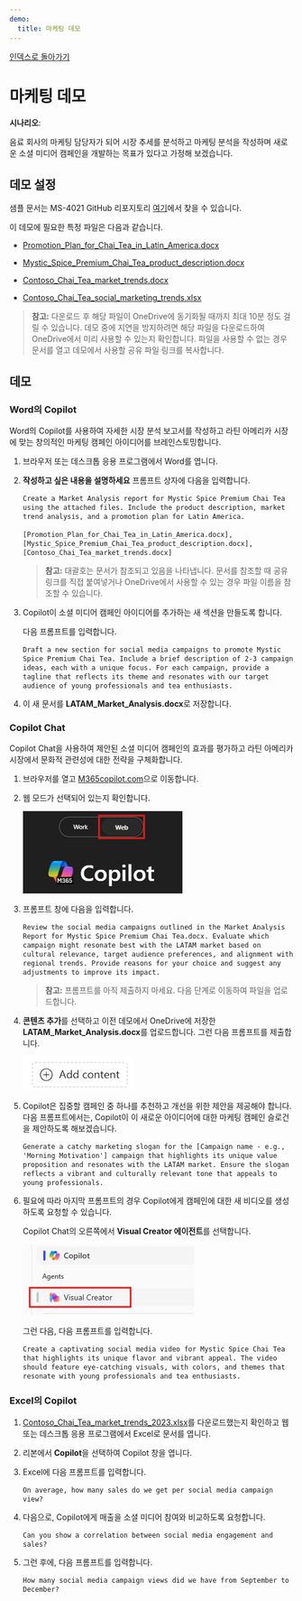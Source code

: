 ```yaml
---
demo:
  title: 마케팅 데모
---
```


[인덱스로 돌아가기](https://microsoftlearning.github.io/MS-4021-Copilot-Immersion-Experience/)

# 마케팅 데모

**시나리오**:  

음료 회사의 마케팅 담당자가 되어 시장 추세를 분석하고 마케팅 분석을 작성하며 새로운 소셜 미디어 캠페인을 개발하는 목표가 있다고 가정해 보겠습니다.

## 데모 설정

샘플 문서는 MS-4021 GitHub 리포지토리 [여기](https://github.com/MicrosoftLearning/MS-4021-Copilot-Immersion-Experience/tree/master/ResourceFiles)에서 찾을 수 있습니다.

이 데모에 필요한 특정 파일은 다음과 같습니다.

- [Promotion_Plan_for_Chai_Tea_in_Latin_America.docx](https://github.com/MicrosoftLearning/MS-4021-Copilot-Immersion-Experience/raw/master/ResourceFiles/Promotion_Plan_for_Chai_Tea_in_Latin_America.docx)

- [Mystic_Spice_Premium_Chai_Tea_product_description.docx](https://github.com/MicrosoftLearning/MS-4021-Copilot-Immersion-Experience/raw/master/ResourceFiles/Mystic_Spice_Premium_Chai_Tea_product_description.docx)

- [Contoso_Chai_Tea_market_trends.docx](https://github.com/MicrosoftLearning/MS-4021-Copilot-Immersion-Experience/raw/master/ResourceFiles/Contoso_Chai_Tea_market_trends.docx)

- [Contoso_Chai_Tea_social_marketing_trends.xlsx](https://github.com/MicrosoftLearning/MS-4021-Copilot-Immersion-Experience/raw/master/ResourceFiles/Contoso_Chai_Tea_social_marketing_trends.xlsx)

> **참고:** 다운로드 후 해당 파일이 OneDrive에 동기화될 때까지 최대 10분 정도 걸릴 수 있습니다. 데모 중에 지연을 방지하려면 해당 파일을 다운로드하여 OneDrive에서 미리 사용할 수 있는지 확인합니다. 파일을 사용할 수 없는 경우 문서를 열고 데모에서 사용할 공유 파일 링크를 복사합니다.

## 데모

### Word의 Copilot

Word의 Copilot를 사용하여 자세한 시장 분석 보고서를 작성하고 라틴 아메리카 시장에 맞는 창의적인 마케팅 캠페인 아이디어를 브레인스토밍합니다.

1. 브라우저 또는 데스크톱 응용 프로그램에서 Word를 엽니다.

1. **작성하고 싶은 내용을 설명하세요** 프롬프트 상자에 다음을 입력합니다.

    ```text
    Create a Market Analysis report for Mystic Spice Premium Chai Tea using the attached files. Include the product description, market trend analysis, and a promotion plan for Latin America.

    [Promotion_Plan_for_Chai_Tea_in_Latin_America.docx], [Mystic_Spice_Premium_Chai_Tea_product_description.docx], [Contoso_Chai_Tea_market_trends.docx]
    ```

    > **참고:** 대괄호는 문서가 참조되고 있음을 나타냅니다. 문서를 참조할 때 공유 링크를 직접 붙여넣거나 OneDrive에서 사용할 수 있는 경우 파일 이름을 참조할 수 있습니다.

1. Copilot이 소셜 미디어 캠페인 아이디어를 추가하는 새 섹션을 만들도록 합니다.

    다음 프롬프트를 입력합니다.

    ```text
    Draft a new section for social media campaigns to promote Mystic Spice Premium Chai Tea. Include a brief description of 2-3 campaign ideas, each with a unique focus. For each campaign, provide a tagline that reflects its theme and resonates with our target audience of young professionals and tea enthusiasts.
    ```

1. 이 새 문서를 **LATAM_Market_Analysis.docx**로 저장합니다.

### Copilot Chat

Copilot Chat을 사용하여 제안된 소셜 미디어 캠페인의 효과를 평가하고 라틴 아메리카 시장에서 문화적 관련성에 대한 전략을 구체화합니다.

1. 브라우저를 열고 [M365copilot.com](https://m365copilot.com/)으로 이동합니다.

1. 웹 모드가 선택되어 있는지 확인합니다.

    ![웹 모드 탭을 보여 주는 스크린샷.](../Prompts/Media/web-mode.png)

1. 프롬프트 창에 다음을 입력합니다.

    ```text
    Review the social media campaigns outlined in the Market Analysis Report for Mystic Spice Premium Chai Tea.docx. Evaluate which campaign might resonate best with the LATAM market based on cultural relevance, target audience preferences, and alignment with regional trends. Provide reasons for your choice and suggest any adjustments to improve its impact.
    ```

    > **참고:** 프롬프트를 아직 제출하지 마세요. 다음 단계로 이동하여 파일을 업로드합니다.

1. **콘텐츠 추가**를 선택하고 이전 데모에서 OneDrive에 저장한 **LATAM_Market_Analysis.docx**를 업로드합니다. 그런 다음 프롬프트를 제출합니다.

    ![콘텐츠 Copilot Chat을 추가합니다.](../Demos/Media/add-content-copilot-chat.png)

1. Copilot은 집중할 캠페인 중 하나를 추천하고 개선을 위한 제안을 제공해야 합니다. 다음 프롬프트에서는, Copilot이 이 새로운 아이디어에 대한 마케팅 캠페인 슬로건을 제안하도록 해보겠습니다.

    ```text
    Generate a catchy marketing slogan for the [Campaign name - e.g., 'Morning Motivation'] campaign that highlights its unique value proposition and resonates with the LATAM market. Ensure the slogan reflects a vibrant and culturally relevant tone that appeals to young professionals.
    ```

1. 필요에 따라 마지막 프롬프트의 경우 Copilot에게 캠페인에 대한 새 비디오를 생성하도록 요청할 수 있습니다.

    Copilot Chat의 오른쪽에서 **Visual Creator 에이전트**를 선택합니다.

    ![동영상 작성자 에이전트.](../Demos/Media/video-creator.png)

    그런 다음, 다음 프롬프트를 입력합니다.

    ```text
    Create a captivating social media video for Mystic Spice Chai Tea that highlights its unique flavor and vibrant appeal. The video should feature eye-catching visuals, with colors, and themes that resonate with young professionals and tea enthusiasts.
    ```

### Excel의 Copilot

1. [Contoso_Chai_Tea_market_trends_2023.xlsx](https://github.com/MicrosoftLearning/MS-4021-Copilot-Immersion-Experience/raw/master/Contoso_Chai_Tea_market_trends_2023.xlsx)를 다운로드했는지 확인하고 웹 또는 데스크톱 응용 프로그램에서 Excel로 문서를 엽니다.

1. 리본에서 **Copilot**을 선택하여 Copilot 창을 엽니다.

1. Excel에 다음 프롬프트를 입력합니다.

    ```text
    On average, how many sales do we get per social media campaign view?
    ```

1. 다음으로, Copilot에게 매출을 소셜 미디어 참여와 비교하도록 요청합니다.

    ```text
    Can you show a correlation between social media engagement and sales?
    ```

1. 그런 후에, 다음 프롬프트를 입력합니다.

    ```text
    How many social media campaign views did we have from September to December?
    ```
